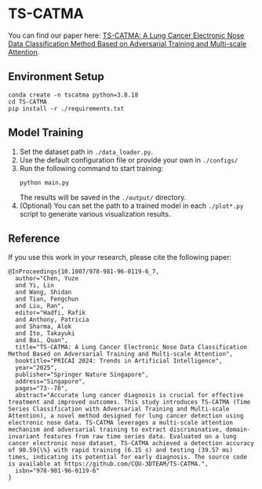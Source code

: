 # TS-CATMA

You can find our paper here: [TS-CATMA: A Lung Cancer Electronic Nose Data Classification Method Based on Adversarial Training and Multi-scale Attention](https://link.springer.com/chapter/10.1007/978-981-96-0119-6_7).

## Environment Setup

```
conda create -n tscatma python=3.8.18
cd TS-CATMA
pip install -r ./requirements.txt
```

## Model Training

1. Set the dataset path in `./data_loader.py`.
2. Use the default configuration file or provide your own in `./configs/`
3. Run the following command to start training:
   ```
   python main.py
   ```
   The results will be saved in the `./output/` directory.
4. (Optional) You can set the path to a trained model in each `./plot*.py` script to generate various visualization results.


## Reference

If you use this work in your research, please cite the following paper:
```
@InProceedings{10.1007/978-981-96-0119-6_7,
  author="Chen, Yuze
  and Yi, Lin
  and Wang, Shidan
  and Tian, Fengchun
  and Liu, Ran",
  editor="Hadfi, Rafik
  and Anthony, Patricia
  and Sharma, Alok
  and Ito, Takayuki
  and Bai, Quan",
  title="TS-CATMA: A Lung Cancer Electronic Nose Data Classification Method Based on Adversarial Training and Multi-scale Attention",
  booktitle="PRICAI 2024: Trends in Artificial Intelligence",
  year="2025",
  publisher="Springer Nature Singapore",
  address="Singapore",
  pages="73--78",
  abstract="Accurate lung cancer diagnosis is crucial for effective treatment and improved outcomes. This study introduces TS-CATMA (Time Series Classification with Adversarial Training and Multi-scale Attention), a novel method designed for lung cancer detection using electronic nose data. TS-CATMA leverages a multi-scale attention mechanism and adversarial training to extract discriminative, domain-invariant features from raw time series data. Evaluated on a lung cancer electronic nose dataset, TS-CATMA achieved a detection accuracy of 90.59{\%} with rapid training (6.15 s) and testing (39.57 ms) times, indicating its potential for early diagnosis. The source code is available at https://github.com/CQU-3DTEAM/TS-CATMA.",
  isbn="978-981-96-0119-6"
}
```
